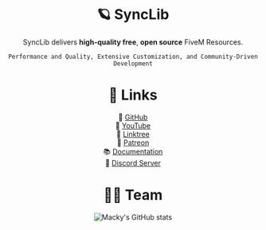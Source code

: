 <div align="center">

  # 🪐 SyncLib

SyncLib delivers **high-quality free**, **open source** FiveM Resources.

`Performance and Quality, Extensive Customization, and Community-Driven Development`

  # 🎂 Links

📂 [GitHub](https://github.com/SyncLib)\
🎥 [YouTube](https://www.youtube.com/@SyncLib)\
🌳 [Linktree](https://linktr.ee/SyncLib)\
💖 [Patreon](https://patreon.com/SyncLib)\
📚 [Documentation](https://synclib.gitbook.io/synclib)\
💬 [Discord Server](https://discord.gg/GBPAGDmegX)

  # 👷‍♂️ Team

  ![Macky's GitHub stats](https://github-readme-stats.vercel.app/api?username=immacky&show_icons=true&theme=dark)

</div>
